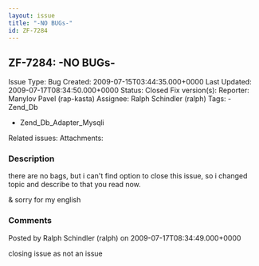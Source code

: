 ```yaml
---
layout: issue
title: "-NO BUGs-"
id: ZF-7284
---
```


ZF-7284: -NO BUGs-
------------------

 Issue Type: Bug Created: 2009-07-15T03:44:35.000+0000 Last Updated: 2009-07-17T08:34:50.000+0000 Status: Closed Fix version(s): 
 Reporter:  Manylov Pavel (rap-kasta)  Assignee:  Ralph Schindler (ralph)  Tags: - Zend\_Db
- Zend\_Db\_Adapter\_Mysqli
 
 Related issues: 
 Attachments: 
### Description

there are no bags, but i can't find option to close this issue, so i changed topic and describe to that you read now.

& sorry for my english

 

 

### Comments

Posted by Ralph Schindler (ralph) on 2009-07-17T08:34:49.000+0000

closing issue as not an issue

 

 